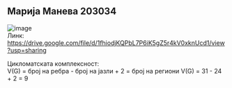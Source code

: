 Марија Манева 203034
--
![image](https://user-images.githubusercontent.com/82393844/175406549-be116b1c-ab09-49ba-98a6-71557a127717.png)
<br>
Линк: https://drive.google.com/file/d/1fhiodjKQPbL7P6iK5gZ5r4kV0xknUcd1/view?usp=sharing


Цикломатската комплексност:
<br>
V(G) = број на ребра - број на јазли + 2 = број на региони
V(G) = 31 - 24 + 2 = 9



